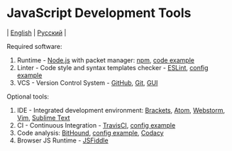 # JavaScript Development Tools
| [English](README.md) | [Русский](README.ru.md) |

Required software:
  1. Runtime - [Node.js](https://nodejs.org/en/) with packet manager: [npm](https://www.npmjs.com/), [code example](examples/example.js)
  2. Linter - Code style and syntax templates checker - [ESLint](http://eslint.org/), [config example](examples/.eslintrc.yml)
  3. VCS - Version Control System - [GitHub](https://github.com/), [Git](https://git-scm.com/), [GUI](https://desktop.github.com/)

Optional tools:
  1. IDE - Integrated development environment: [Brackets](http://brackets.io/), [Atom](https://atom.io/), [Webstorm](https://www.jetbrains.com/webstorm/), [Vim](http://www.vim.org/), [Sublime Text](https://www.sublimetext.com/)
  2. CI - Continuous Integration - [TravisCI](https://travis-ci.org/), [config example](examples/.travis.yml)
  3. Code analysis: [BitHound](https://www.bithound.io/), [config example](examples/.bithoundrc), [Codacy](https://www.codacy.com/)
  4. Browser JS Runtime - [JSFiddle](https://jsfiddle.net/)

